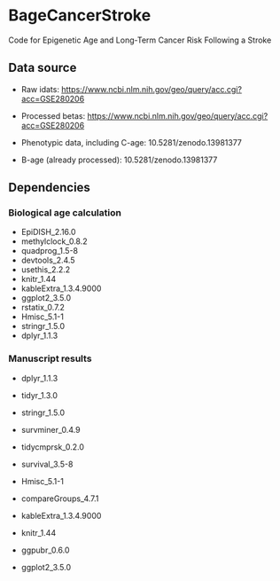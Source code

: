 # BageCancerStroke
Code for Epigenetic Age and Long-Term Cancer Risk Following a Stroke

## Data source

- Raw idats: https://www.ncbi.nlm.nih.gov/geo/query/acc.cgi?acc=GSE280206

- Processed betas: https://www.ncbi.nlm.nih.gov/geo/query/acc.cgi?acc=GSE280206

- Phenotypic data, including C-age: 10.5281/zenodo.13981377

- B-age (already processed): 10.5281/zenodo.13981377

## Dependencies

### Biological age calculation

- EpiDISH_2.16.0
- methylclock_0.8.2
- quadprog_1.5-8
- devtools_2.4.5
- usethis_2.2.2
- knitr_1.44
- kableExtra_1.3.4.9000
- ggplot2_3.5.0
- rstatix_0.7.2
- Hmisc_5.1-1
- stringr_1.5.0
- dplyr_1.1.3          

### Manuscript results

- dplyr_1.1.3
- tidyr_1.3.0
- stringr_1.5.0

- survminer_0.4.9
- tidycmprsk_0.2.0
- survival_3.5-8

- Hmisc_5.1-1
- compareGroups_4.7.1
 
- kableExtra_1.3.4.9000
- knitr_1.44

- ggpubr_0.6.0
- ggplot2_3.5.0   

